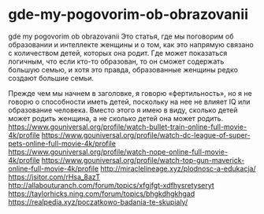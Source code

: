 # gde-my-pogovorim-ob-obrazovanii
gde my pogovorim ob obrazovanii
Это статья, где мы поговорим об образовании и интеллекте женщины и о том, как это напрямую связано с количеством детей, которых она родит. Где может показаться логичным, что если кто-то образован, то он сможет содержать большую семью, и хотя это правда, образованные женщины редко создают большие семьи.

Прежде чем мы начнем в заголовке, я говорю «фертильность», но я не говорю о способности иметь детей, поскольку на нее не влияет IQ или образование человека. Вместо этого я имею в виду, сколько детей может родить женщина, а не сколько детей она может родить.
https://www.gouniversal.org/profile/watch-bullet-train-online-full-movie-4k/profile
https://www.gouniversal.org/profile/watch-dc-league-of-super-pets-online-full-movie-4k/profile
https://www.gouniversal.org/profile/watch-nope-online-full-movie-4k/profile
https://www.gouniversal.org/profile/watch-top-gun-maverick-online-full-movie-4k/profile
http://miraclelineage.xyz/plodnosc-a-edukacja/
https://jsitor.com/rHsa_8azT
http://allabouturanch.com/forum/topics/xfgjfgt-xdfhysretyseryt
https://taylorhicks.ning.com/forum/topics/bhgkdhgkhgad
https://realpedia.xyz/poczatkowo-badania-te-skupialy/
